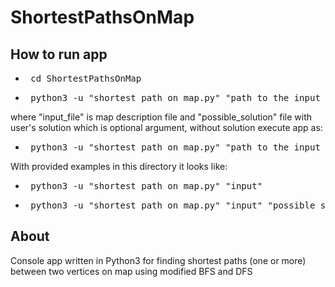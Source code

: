 # ShortestPathsOnMap

## How to run app

- <pre> cd ShortestPathsOnMap </pre>
- <pre> python3 -u "shortest_path_on_map.py" "path_to_the_input_file" "path_to_the_possible_solution_file"</pre>

where "input_file" is map description file and "possible_solution" file with user's solution which is optional argument, without solution execute app as:

- 	<pre> python3 -u "shortest_path_on_map.py" "path_to_the_input_file" </pre>

With provided examples in this directory it looks like:

- <pre> python3 -u "shortest_path_on_map.py" "input" </pre>
- <pre> python3 -u "shortest_path_on_map.py" "input" "possible_solution" </pre>

## About

Console app written in Python3 for finding shortest paths (one or more) between two vertices on map using modified BFS and DFS


